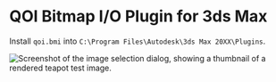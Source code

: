 # QOI Bitmap I/O Plugin for 3ds Max

Install `qoi.bmi` into `C:\Program Files\Autodesk\3ds Max 20XX\Plugins`.

![Screenshot of the image selection dialog, showing a thumbnail of a rendered teapot test image.](https://cdn.kaetemi.be/dl/git/qoi_teapot.png)